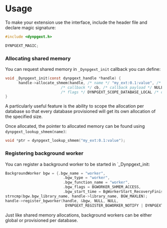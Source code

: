 # Usage

To make your extension use the interface, include the header file and declare magic signature:

```c
#include <dynpgext.h>

DYNPGEXT_MAGIC;
```

### Allocating shared memory

You can request shared memory in `_Dynpgext_init` callback you can define:

```c linenums="1" title="Shared memory allocation"
void _Dynpgext_init(const dynpgext_handle *handle) {
      handle->allocate_shmem(handle, /* name */ "my_ext:0.1:value", /* size */ 1024,
                         /* callback */ cb, /* callback payload */ NULL,
                         /* flags */ DYNPGEXT_SCOPE_DATABASE_LOCAL /* or DYNPGEXT_SCOPE_GLOBAL */);
}
```

A particularly useful feature is the ability to scope the allocation per
database so that every database provisioned will get its own allocation of the
specified size.

Once allocated, the pointer to allocated memory can be found using `dynpgext_lookup_shmem(name)`:

```c
void *ptr = dynpgext_lookup_shmem("my_ext:0.1:value");
```

### Registering background worker

You can register a background worker to be started in `_Dynpgext_init:

```c linenums="1" title="Background worker registration"
BackgroundWorker bgw = {.bgw_name = "worker",
                          .bgw_type = "worker",
                          .bgw_function_name = "worker",
                          .bgw_flags = BGWORKER_SHMEM_ACCESS,
                          .bgw_start_time = BgWorkerStart_RecoveryFinished};
strncmp(bgw.bgw_library_name, handle->library_name, BGW_MAXLEN);
handle->register_bgworker(handle, &bgw, NULL, NULL,
                           DYNPGEXT_REGISTER_BGWORKER_NOTIFY | DYNPGEXT_SCOPE_GLOBAL /* can also take DYNPGEXT_SCOPE_DATABASE_LOCAL */);
```

Just like shared memory allocations, background workers can be either global or provisioned per database.